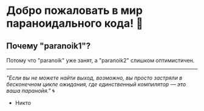# Добро пожаловать в мир параноидального кода! 🦄

## Почему "paranoik1"?

Потому что "paranoik" уже занят, а "paranoik2" слишком оптимистичен.

---

*"Если вы не можете найти выход, возможно, вы просто застряли в бесконечном цикле ожидания, где единственный компилятор — это ваша паранойя."* 🌀
- Никто
